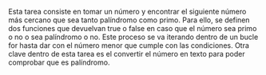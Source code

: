 Esta tarea consiste en tomar un número y encontrar el siguiente número más cercano que sea tanto palíndromo como primo. Para ello, se definen dos funciones que devuelvan true o false
en caso que el número sea primo o no o sea palíndromo o no. Este proceso se va iterando dentro de un bucle for hasta dar con el número menor que cumple con las condiciones. Otra clave dentro
de esta tarea es el convertir el número en texto para poder comprobar que es palíndromo.
